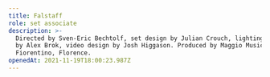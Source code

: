 ```yaml
---
title: Falstaff
role: set associate
description: >-
  Directed by Sven-Eric Bechtolf, set design by Julian Crouch, lighting design
  by Alex Brok, video design by Josh Higgason. Produced by Maggio Musicale
  Fiorentino, Florence.
openedAt: 2021-11-19T18:00:23.987Z
---
```


